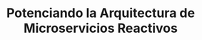 ---
title: Potenciando la Arquitectura de Microservicios Reactivos
tags: [Reactive Programming, Open Source, Microservices, Reactive Commons, Messaging]
style: 
color: 
description: Con el paso del tiempo, va impulsándose aún más la adopción de la tecnología y la transformación digital en distintos ámbitos de la vida...
external_url: https://medium.com/bancolombia-tech/potenciando-la-arquitectura-de-microservicios-reactivos-88fc84ae0b7d
---